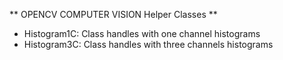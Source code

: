 ** OPENCV COMPUTER VISION Helper Classes **

- Histogram1C: Class handles with one channel histograms
- Histogram3C: Class handles with three channels histograms
